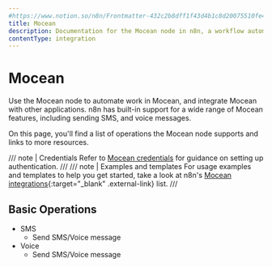 ```yaml
---
#https://www.notion.so/n8n/Frontmatter-432c2b8dff1f43d4b1c8d20075510fe4
title: Mocean
description: Documentation for the Mocean node in n8n, a workflow automation platform. Includes details of operations and configuration, and links to examples and credentials information.
contentType: integration
---
```


# Mocean

Use the Mocean node to automate work in Mocean, and integrate Mocean with other applications. n8n has built-in support for a wide range of Mocean features, including sending SMS, and voice messages. 

On this page, you'll find a list of operations the Mocean node supports and links to more resources.

/// note | Credentials
Refer to [Mocean credentials](/integrations/builtin/credentials/mocean/) for guidance on setting up authentication. 
///
/// note | Examples and templates
For usage examples and templates to help you get started, take a look at n8n's [Mocean integrations](https://n8n.io/integrations/mocean/){:target="_blank" .external-link} list.
///


## Basic Operations

* SMS
    * Send SMS/Voice message
* Voice
    * Send SMS/Voice message
